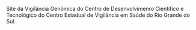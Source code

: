Site da Vigilância Genômica do Centro de Desenvolvimenro Científico e Tecnológico do Centro Estadual de Vigilância em Saúde do Rio Grande do Sul.
